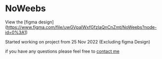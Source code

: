 # NoWeebs
View the [figma design] (https://www.figma.com/file/uwGVpaIWxfGfzIaQnCnZmt/NoWeebs?node-id=0%3A1)

Started working on project from 25 Nov 2022 (Excluding figma Design)

if you have any questions please feel free to [contact me](abolfazlchaman.info@gmail.com)
